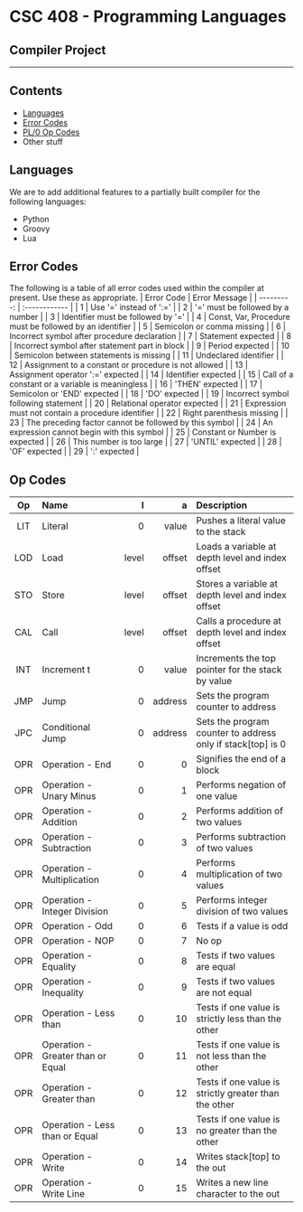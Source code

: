 # CSC 408 - Programming Languages
## Compiler Project
***
## Contents
- [Languages](#languages)
- [Error Codes](#error-codes)
- [PL/0 Op Codes](#op-codes)
- Other stuff

## Languages

We are to add additional features to a partially built compiler for the following languages:
* Python
* Groovy
* Lua

## Error Codes

The following is a table of all error codes used within the compiler at present. Use these as appropriate.
| Error Code | Error Message |
| ---------: | :------------ |
| 1          | Use '=' instead of ':=' |
| 2          | '=' must be followed by a number |
| 3          | Identifier must be followed by '=' |
| 4          | Const, Var, Procedure must be followed by an identifier |
| 5          | Semicolon or comma missing |
| 6          | Incorrect symbol after procedure declaration |
| 7          | Statement expected |
| 8          | Incorrect symbol after statement part in block |
| 9          | Period expected |
| 10         | Semicolon between statements is missing |
| 11         | Undeclared identifier |
| 12         | Assignment to a constant or procedure is not allowed |
| 13         | Assignment operator ':=' expected |
| 14         | Identifier expected |
| 15         | Call of a constant or a variable is meaningless |
| 16         | 'THEN' expected |
| 17         | Semicolon or 'END' expected |
| 18         | 'DO' expected |
| 19         | Incorrect symbol following statement |
| 20         | Relational operator expected |
| 21         | Expression must not contain a procedure identifier |
| 22         | Right parenthesis missing |
| 23         | The preceding factor cannot be followed by this symbol |
| 24         | An expression cannot begin with this symbol |
| 25         | Constant or Number is expected |
| 26         | This number is too large |
| 27         | 'UNTIL' expected |
| 28         | 'OF' expected |
| 29         | ':' expected |

## Op Codes
| Op  | Name | l  | a  | Description |
| :-: | :--- | -: | -: | :---------- |
| LIT | Literal | 0 | value | Pushes a literal value to the stack |
| LOD | Load | level | offset | Loads a variable at depth level and index offset |
| STO | Store | level | offset | Stores a variable at depth level and index offset |
| CAL | Call | level | offset | Calls a procedure at depth level and index offset |
| INT | Increment t | 0 | value | Increments the top pointer for the stack by value |
| JMP | Jump | 0 | address | Sets the program counter to address |
| JPC | Conditional Jump | 0 | address | Sets the program counter to address only if stack[top] is 0 |
| OPR | Operation - End | 0 | 0 | Signifies the end of a block |
| OPR | Operation - Unary Minus | 0 | 1 | Performs negation of one value |
| OPR | Operation - Addition | 0 | 2 | Performs addition of two values |
| OPR | Operation - Subtraction | 0 | 3 | Performs subtraction of two values |
| OPR | Operation - Multiplication | 0 | 4 | Performs multiplication of two values |
| OPR | Operation - Integer Division | 0 | 5 | Performs integer division of two values |
| OPR | Operation - Odd | 0 | 6 | Tests if a value is odd |
| OPR | Operation - NOP | 0 | 7 | No op |
| OPR | Operation - Equality | 0 | 8 | Tests if two values are equal |
| OPR | Operation - Inequality | 0 | 9 | Tests if two values are not equal |
| OPR | Operation - Less than | 0 | 10 | Tests if one value is strictly less than the other |
| OPR | Operation - Greater than or Equal | 0 | 11 | Tests if one value is not less than the other |
| OPR | Operation - Greater than | 0 | 12 | Tests if one value is strictly greater than the other |
| OPR | Operation - Less than or Equal | 0 | 13 | Tests if one value is no greater than the other |
| OPR | Operation - Write | 0 | 14 | Writes stack[top] to the out |
| OPR | Operation - Write Line | 0 | 15 | Writes a new line character to the out |
